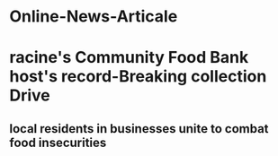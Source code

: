 # Online-News-Articale
<!doctype html> 
<html lang= "en"> 
<head><meta charset= UTF-8"><title> racine's first ever Community Food Bank event</title></head>
<body><h1> racine's Community Food Bank host's  record-Breaking collection Drive</h1>
<h2> local residents in businesses unite to combat food insecurities</h2></body>
